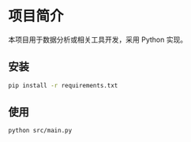 # 项目简介

本项目用于数据分析或相关工具开发，采用 Python 实现。

## 安装
```bash
pip install -r requirements.txt
```

## 使用
```bash
python src/main.py
```
